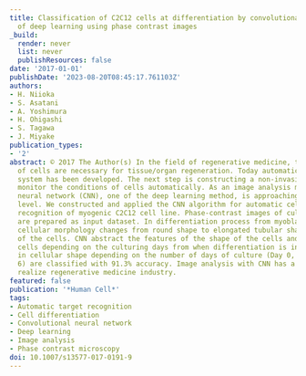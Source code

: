 ```yaml
---
title: Classification of C2C12 cells at differentiation by convolutional neural network
  of deep learning using phase contrast images
_build:
  render: never
  list: never
  publishResources: false
date: '2017-01-01'
publishDate: '2023-08-20T08:45:17.761103Z'
authors:
- H. Niioka
- S. Asatani
- A. Yoshimura
- H. Ohigashi
- S. Tagawa
- J. Miyake
publication_types:
- '2'
abstract: © 2017 The Author(s) In the field of regenerative medicine, tremendous numbers
  of cells are necessary for tissue/organ regeneration. Today automatic cell-culturing
  system has been developed. The next step is constructing a non-invasive method to
  monitor the conditions of cells automatically. As an image analysis method, convolutional
  neural network (CNN), one of the deep learning method, is approaching human recognition
  level. We constructed and applied the CNN algorithm for automatic cellular differentiation
  recognition of myogenic C2C12 cell line. Phase-contrast images of cultured C2C12
  are prepared as input dataset. In differentiation process from myoblasts to myotubes,
  cellular morphology changes from round shape to elongated tubular shape due to fusion
  of the cells. CNN abstract the features of the shape of the cells and classify the
  cells depending on the culturing days from when differentiation is induced. Changes
  in cellular shape depending on the number of days of culture (Day 0, Day 3, Day
  6) are classified with 91.3% accuracy. Image analysis with CNN has a potential to
  realize regenerative medicine industry.
featured: false
publication: '*Human Cell*'
tags:
- Automatic target recognition
- Cell differentiation
- Convolutional neural network
- Deep learning
- Image analysis
- Phase contrast microscopy
doi: 10.1007/s13577-017-0191-9
---
```


